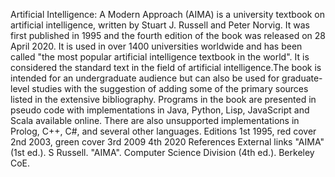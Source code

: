 Artificial Intelligence: A Modern Approach (AIMA) is a university
textbook on artificial intelligence, written by Stuart J. Russell and
Peter Norvig. It was first published in 1995 and the fourth edition of
the book was released on 28 April 2020. It is used in over 1400
universities worldwide and has been called \"the most popular artificial
intelligence textbook in the world\". It is considered the standard text
in the field of artificial intelligence.The book is intended for an
undergraduate audience but can also be used for graduate-level studies
with the suggestion of adding some of the primary sources listed in the
extensive bibliography. Programs in the book are presented in pseudo
code with implementations in Java, Python, Lisp, JavaScript and Scala
available online. There are also unsupported implementations in Prolog,
C++, C#, and several other languages. Editions 1st 1995, red cover 2nd
2003, green cover 3rd 2009 4th 2020 References External links \"AIMA\"
(1st ed.). S Russell. \"AIMA\". Computer Science Division (4th ed.).
Berkeley CoE.
